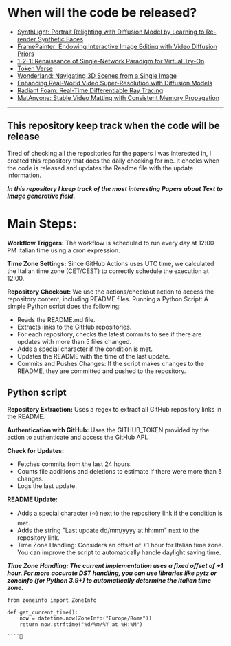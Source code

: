 # When will the code be released?  
- [SynthLight: Portrait Relighting with Diffusion Model by Learning to Re-render Synthetic Faces](https://vrroom.github.io/synthlight/)
- [FramePainter: Endowing Interactive Image Editing with Video Diffusion Priors](https://github.com/YBYBZhang/FramePainter)
- [1-2-1: Renaissance of Single-Network Paradigm for Virtual Try-On](https://github.com/ningshuliang/1-2-1-MNVTON)
- [Token Verse](https://token-verse.github.io/)
- [Wonderland: Navigating 3D Scenes from a Single Image](https://snap-research.github.io/wonderland/)
- [Enhancing Real-World Video Super-Resolution with Diffusion Models](https://github.com/xh9998/DiffVSR-project)
- [Radiant Foam: Real-Time Differentiable Ray Tracing](https://github.com/theialab/radfoam)
- [MatAnyone: Stable Video Matting with Consistent Memory Propagation](https://pq-yang.github.io/projects/MatAnyone/)

  

--------------- 

## This repository keep track when the code will be release 

Tired of checking all the repositories for the papers I was interested in, I created this repository that does the daily checking for me. It checks when the code is released and updates the Readme file with the update information.

***In this repository I keep track of the most interesting Papers about Text to Image generative field.***

# Main Steps:
**Workflow Triggers:** The workflow is scheduled to run every day at 12:00 PM Italian time using a cron expression.

**Time Zone Settings:** Since GitHub Actions uses UTC time, we calculated the Italian time zone (CET/CEST) to correctly schedule the execution at 12:00.

**Repository Checkout:** We use the actions/checkout action to access the repository content, including README files.
Running a Python Script: A simple Python script does the following:
- Reads the README.md file.
- Extracts links to the GitHub repositories.
- For each repository, checks the latest commits to see if there are updates with more than 5 files changed.
- Adds a special character if the condition is met.
- Updates the README with the time of the last update.
- Commits and Pushes Changes: If the script makes changes to the README, they are committed and pushed to the repository.

## Python script
**Repository Extraction:** Uses a regex to extract all GitHub repository links in the README.

**Authentication with GitHub:** Uses the GITHUB_TOKEN provided by the action to authenticate and access the GitHub API.

**Check for Updates:**
- Fetches commits from the last 24 hours.
- Counts file additions and deletions to estimate if there were more than 5 changes.
- Logs the last update.

**README Update:**
- Adds a special character (⭐) next to the repository link if the condition is met.
- Adds the string "Last update dd/mm/yyyy at hh:mm" next to the repository link.
- Time Zone Handling: Considers an offset of +1 hour for Italian time zone. You can improve the script to automatically handle daylight saving time.


***Time Zone Handling: The current implementation uses a fixed offset of +1 hour. For more accurate DST handling, you can use libraries like pytz or zoneinfo (for Python 3.9+) to automatically determine the Italian time zone.***
````
from zoneinfo import ZoneInfo

def get_current_time():
    now = datetime.now(ZoneInfo("Europe/Rome"))
    return now.strftime("%d/%m/%Y at %H:%M")

````
